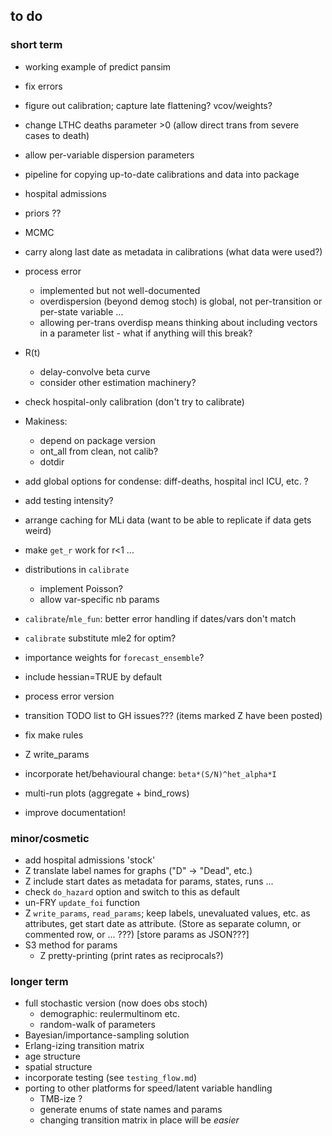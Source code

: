 ## to do

### short term

* working example of predict pansim
* fix errors
* figure out calibration; capture late flattening? vcov/weights?
* change LTHC deaths parameter >0  (allow direct trans from severe cases to death)
* allow per-variable dispersion parameters
* pipeline for copying up-to-date calibrations and data into package
* hospital admissions
* priors ??
* MCMC
* carry along last date as metadata in calibrations (what data were used?)
* process error
   * implemented but not well-documented
   * overdispersion (beyond demog stoch) is global, not per-transition or per-state variable ... 
   * allowing per-trans overdisp means thinking about including vectors in a parameter list - what if anything will this break?
* R(t)
   * delay-convolve beta curve
   * consider other estimation machinery?
* check hospital-only calibration (don't try to calibrate)
* Makiness: 
    * depend on package version
	* ont_all from clean, not calib?
	* dotdir

* add global options for condense: diff-deaths, hospital incl ICU, etc. ?

* add testing intensity?
* arrange caching for MLi data (want to be able to replicate if data gets weird)
* make `get_r` work for r<1 ...
* distributions in `calibrate`
     * implement Poisson?
     * allow var-specific nb params
* `calibrate`/`mle_fun`: better error handling if dates/vars don't match
* `calibrate` substitute mle2 for optim?
* importance weights for `forecast_ensemble`?
* include hessian=TRUE by default
* process error version

* transition TODO list to GH issues??? (items marked Z have been posted)
* fix make rules
* Z write_params
* incorporate het/behavioural change: `beta*(S/N)^het_alpha*I`
* multi-run plots (aggregate + bind_rows)	
* improve documentation!

### minor/cosmetic

* add hospital admissions 'stock'
* Z translate label names for graphs ("D" -> "Dead", etc.)
* Z include start dates as metadata for params, states, runs ... 
* check `do_hazard` option and switch to this as default
* un-FRY `update_foi` function
* Z `write_params`, `read_params`; keep labels, unevaluated values, etc. as attributes, get start date as attribute. (Store as separate column, or commented row, or ... ???) [store params as JSON???]
* S3 method for params
    * Z pretty-printing (print rates as reciprocals?)
	
### longer term

* full stochastic version (now does obs stoch)
    * demographic: reulermultinom etc.
    * random-walk of parameters
* Bayesian/importance-sampling solution
* Erlang-izing transition matrix
* age structure
* spatial structure
* incorporate testing (see `testing_flow.md`)
* porting to other platforms for speed/latent variable handling 
     * TMB-ize ?
	 * generate enums of state names and params
	 * changing transition matrix in place will be *easier*
